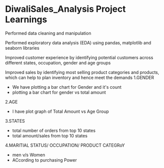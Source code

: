 # DiwaliSales_Analysis Project Learnings

Performed data cleaning and manipulation

Performed exploratory data analysis (EDA) using pandas, matplotlib and seaborn libraries

Improved customer experience by identifying potential customers across different states, occupation, gender and age groups

Improved sales by identifying most selling product categories and products, which can help to plan inventory and hence meet the demands
1.GENDER
  - We have plotting a bar chart for Gender and it's count
  - plotting a bar chart for gender vs total amount

2.AGE
   - I have plot graph of Total Amount vs Age Group

3.STATES
   - total number of orders from top 10 states
   - total amount/sales from top 10 states

4.MARITIAL STATUS/  OCCUPATION/  PRODUCT CATEGRoY
   -  men v/s Women
   -  ACcording to purchasing Power
